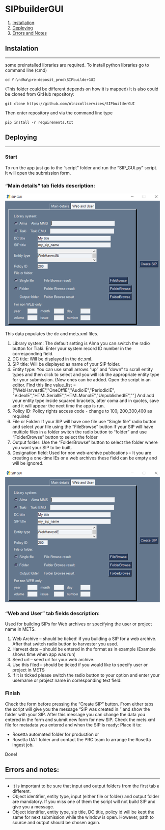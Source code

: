 # SIPbuilderGUI
1. [Installation](#installation)
2. [Deploying](#tdeploying)
3. [Errors and Notes](#errors-and-notes)
## Instalation
***
some preinstalled libraries are required.
To install python libraries go to  command line (cmd)
```
cd Y:\ndha\pre-deposit_prod\SIPbuilderGUI 
```
(This folder could be different depends on how it is mapped)
It is also could be cloned from GitHub repository:
```
git clone https://github.com/nlnzcollservices/SIPbuilderGUI
```
Then enter repository and via the command line type
```
pip install -r requirements.txt
```

## Deploying
***
### Start

To run the app just go to  the “script” folder and run the “SIP_GUI.py” script. 
It will open the submission form.

### “Main details” tab fields description:

![SIP_builder1](/documentation/SIP_builder1.PNG)

This data populates the dc and mets.xml files.
1.	Library system:
The default setting is Alma you can switch the radio button for Tiaki.
Enter your system record ID number in the corresponding field.
2.	DC title:
 Will be displayed in the dc.xml.
3.	SIP title:
Will be displayed as name of your SIP folder.
4.	Entity type:
You can use small arrows “up” and ”down” to scrall entity types and then click to select and you will ick the appropriate entity type for your submission.
(New ones can be added. Open the script in an editor. Find this line value_list  = ["WebHarvestIE","OneOffIE","AudioIE","PeriodicIE",
"VideoIE","HTMLSerialIE","HTMLMonoIE","UnpublishedIE",""]
And add your entity type inside squared brackets, after coma and in quotes, save and it will appear the next time the app is run.
5.	Policy ID:
Policy rights access code - change to 100, 200,300,400 as required
6.	 File or Folder:
If  your SIP will have one file use “Single file” radio button and select your file using the “FileBrowse” button
If your SIP will have multiple files in a folder switch the radio button to “folder” and use  “FolderBrowse” button to select the folder
7.	Output folder:
Use the “FolderBrowse” button to select the folder where you want your SIP to be built.
8.	Designation field:
Used for non web-archive publications – It you are creating a one-time IEs or a web archives these field can be empty and will be ignored.


![SIP_builder1](/documentation/SIP_builder1.PNG)

### “Web and User” tab fields description:
Used for building SIPs for Web archives or specifying the user or project name in METS.  

1.	Web Archive – should be ticked! if you building a SIP for a web archive. After that switch radio button to harvester you used.
2.	Harvest date – should be entered in the format as in example (Example shows time when app was run)
3.	Seed url – seed url for your web archive.
4.	Use this filed – should be ticked if you would like to specify user or project in METS
5.	If it is ticked please switch the radio button to your option and enter your username or project name in corresponding text field.

### Finish

Check the form before pressing the “Create SIP” button. From either tabs  the script will give you the message “SIP was created in ”   and show the folder with your SIP.
After this message you can change the data you entered in the form and submit new form for new SIP. 
Check the mets.xml file for metadata you entered and when the SIP is ready:
Place it to:
 - Rosetta automated folder for production or
 - Rosetta UAT folder and contact the PRC team to arrange the Rosetta ingest job.

Done!

## 	Errors and notes:
***
- It is important to be sure that input and output folders from the first tab a different.
- Object identifier, entity type, input (either file or folder) and output folder are mandatory.
If you miss one of them the script will not build SIP and give you a message.
- Object identifier, entity type, sip title, DC title, policy id will be kept the same for next submission while the window is open. However, path to source and output should be chosen again.



